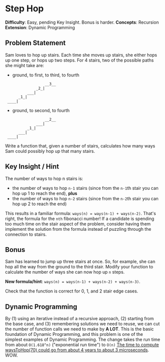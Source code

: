 # Step Hop

**Difficulty**: Easy, pending Key Insight. Bonus is harder.
**Concepts**: Recursion  
**Extension**: Dynamic Programming

## Problem Statement

Sam loves to hop up stairs. Each time she moves up stairs, she either hops up one step, or hops up two steps.  For 4 stairs, two of the possible paths she might take are:


* ground, to first, to third, to fourth
```
                  __3__
              _2_|
          ___|
      _1_|
 ____|
```

* ground, to second, to fourth
```
                  __2__
              ___|
          _1_|
      ___|
 ____|
```

Write a function that, given a number of stairs, calculates how many ways Sam could possibly hop up that many stairs. 


## Key Insight / Hint

The number of ways to hop n stairs is:
  * the number of ways to hop `n-1` stairs (since from the `n-1`th stair you can hop up 1 to reach the end), **plus**
  * the number of ways to hop `n-2` stairs (since from the `n-2`th stair you can hop up 2 to reach the end)

This results in a familiar formula:  `ways(n) = ways(n-1) + ways(n-2)`.  That's right, the formula for the `nth` fibonacci number! If a candidate is spending too much time on the stair aspect of the problem, consider having them implement the solution from the formula instead of puzzling through the connection to stairs.



## Bonus

Sam has learned to jump up three stairs at once. So, for example, she can hop all the way from the ground to the third stair.  Modify your function to calculate the number of ways she can now hop up `n` steps.

**New formula/hint**: `ways(n) = ways(n-1) + ways(n-2) + ways(n-3)`.  

Check that the function is correct for 0, 1, and 2 stair edge cases. 

## Dynamic Programming

By (1) using an iterative instead of a recursive approach, (2) starting from the base case, and (3) remembering solutions we need to reuse, we can cut the number of function calls we need to make by **A LOT**.  This is the basic foundation of Dynamic Programming, and this problem is one of the simplest examples of Dynamic Programming. The change takes the run time from about `O(1.618^n)` ("exponential run time")  to `O(n)` [The time to compute waysToHop(70) could go from about 4 years to about 3 microseconds](http://www.ccs.neu.edu/home/lieber/courses/csg110/sp08/project/project10/dyn-prog.htm). WOW.
